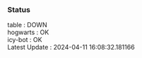 ### Status


table : DOWN  
hogwarts : OK  
icy-bot : OK  
Latest Update : 2024-04-11 16:08:32.181166
